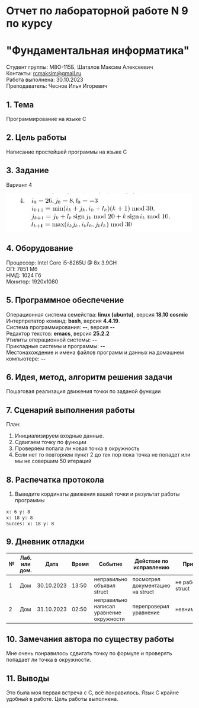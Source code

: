 # Отчет по лабораторной работе N 9 по курсу
# "Фундаментальная информатика"

Студент группы: M8О-115Б, Шаталов Максим Алексеевич\
Контакты: rcmaksim@gmail.ru \
Работа выполнена: 30.10.2023\
Преподаватель: Чеснов Илья Игоревич

## 1. Тема

Программирование на языке C

## 2. Цель работы

Написание простейшей программы на языке C

## 3. Задание

Вариант 4

![](/Laba_5_var.png)

## 4. Оборудование

Процессор: Intel Core i5-8265U @ 8x 3.9GH\
ОП: 7851 Мб\
НМД: 1024 Гб\
Монитор: 1920x1080

## 5. Программное обеспечение

Операционная система семейства: **linux (ubuntu)**, версия **18.10 cosmic**\
Интерпретатор команд: **bash**, версия **4.4.19**.\
Система программирования: **--**, версия **--**\
Редактор текстов: **emacs**, версия **25.2.2**\
Утилиты операционной системы: **--**\
Прикладные системы и программы: **--**\
Местонахождение и имена файлов программ и данных на домашнем компьютере: **--**

## 6. Идея, метод, алгоритм решения задачи

Пошаговая реализация движения точки по заданой функции

## 7. Сценарий выполнения работы

План:
1. Инициализируем входные данные.
2. Сдвигаем точку по функции
3. Проверяем попала ли новая точка в окружность
4. Если нет то повторяем пункт 2 до тех пор пока точка не попадет или мы не совершим 50 итераций

## 8. Распечатка протокола

1. Выведите кординаты движения вашей точки и результат работы программы

```
x: 6 y: 8
x: 18 y: 8
Succes: x: 18 y: 8

```

## 9. Дневник отладки

| № | Лаб. или дом. | Дата       | Время     | Событие                                                | Действие по исправлению   | Примечание     |
|---|---------------|------------|-----------|--------------------------------------------------------|---------------------------|----------------|
|1  | Дом           | 30.10.2023 | 13:50     | неправильно объявил struct  | посмотрел документацию на struct  | не работал со struct|
|2  | Дом           | 31.10.2023 | 02:50     | неправильно написал уравнение окружности | перепроверил уравнение| невнимательность               |

## 10. Замечания автора по существу работы

Мне очень понравилось сдвигать точку по формуле и проверять попадает ли точка в окружности.

## 11. Выводы

Это была моя первая встреча с C, всё понравилось. Язык С крайне удобный в работе. Цель работы выполнена.

